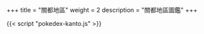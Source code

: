 +++
title = "關都地區"
weight = 2
description = "關都地區圖鑑"
+++


<div id="Pokedex"></div>

{{< script "pokedex-kanto.js" >}}
<script type="text/javascript">
  window.addEventListener("parsePage", ()=>{
    TocInjector.parsePage("Pokemon");
  });
</script>